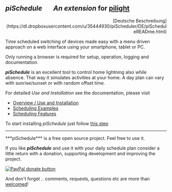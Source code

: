 *piSchedule*   &nbsp;&nbsp;&nbsp;&nbsp;&nbsp; *An extension* for __[pilight](http://www.pilight.org/)__
---------
<p style="text-align: right;">[Deutsche Beschreibung](https://dl.dropboxusercontent.com/u/35444930/piScheduler/DE/piScheduleREADme.html)</p>

Time scheduled switching of devices made easy with a menu driven approach on a web interface using your smartphone, tablet or PC. 

Only running a browser is required for setup, operation, logging and documentation. 

***piSchedule*** is an excellent tool to control home lightning also while absence. That way it simulates activities at your home. A day plan can vary with sunrise/sunset or with random offset time.


For detailed *Use and Installation* see the documentation, please visit     

 * [Overview / Use and Installation](https://dl.dropboxusercontent.com/u/35444930/piScheduler//EN/piScheduleOverview.html)
 * [Scheduling Examples](https://dl.dropboxusercontent.com/u/35444930/piScheduler/EN/piScheduleExamples.html)
 * [Scheduling Features](https://dl.dropboxusercontent.com/u/35444930/piScheduler/EN/piScheduleFeatures.html)

To start installing *piSchedule* just follow [this step](https://dl.dropboxusercontent.com/u/35444930/piScheduler//EN/piScheduleOverview.html#installation)
<br/>
<hr>
***piSchedule*** is a free open source project. Feel free to use it.  

If you like ***piSchedule*** and use it with your daily schedule plan consider a little return with a donation, supporting development and improving the project.


[![PayPal donate button](https://www.paypalobjects.com/en_US/i/btn/btn_donate_LG.gif)](https://www.paypal.com/cgi-bin/webscr?cmd=_s-xclick&hosted_button_id=N3HLSJP5CVLSS "Thank you for donating to piScheduler using Paypal")


And don't forget .. comments, requests, questions etc are more than [welcomed](https://github.com/neandr/piScheduler/labels)!

